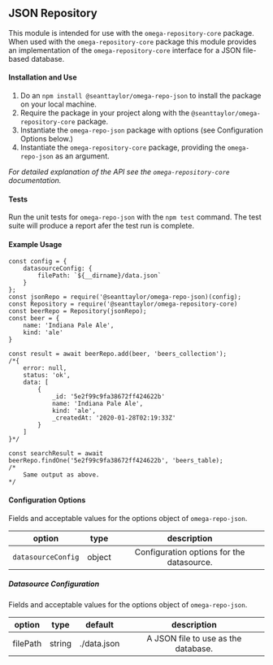 ## JSON Repository

This module is intended for use with the `omega-repository-core` package. When used with the `omega-repository-core` package this module provides an implementation of the `omega-repository-core` interface for a JSON file-based database. 


#### Installation and Use

1. Do an `npm install @seanttaylor/omega-repo-json` to install the package on your local machine. 
2. Require the package in your project along with the  `@seanttaylor/omega-repository-core` package.
3. Instantiate the `omega-repo-json` package with options (see Configuration Options below.)
4. Instantiate the `omega-repository-core` package, providing the `omega-repo-json` as an argument.

_For detailed explanation of the API see the `omega-repository-core` documentation._

#### Tests

Run the unit tests for `omega-repo-json` with the `npm test` command. The test suite will produce a report afer the test run is complete.

#### Example Usage 

```
const config = {
    datasourceConfig: {
        filePath: `${__dirname}/data.json`
    }
};
const jsonRepo = require('@seanttaylor/omega-repo-json)(config);
const Repository = require('@seanttaylor/omega-repository-core)
const beerRepo = Repository(jsonRepo);
const beer = {
    name: 'Indiana Pale Ale',
    kind: 'ale'
}

const result = await beerRepo.add(beer, 'beers_collection');
/*{
    error: null,
    status: 'ok',
    data: [
        {
            _id: '5e2f99c9fa38672ff424622b'
            name: 'Indiana Pale Ale',
            kind: 'ale',
            _createdAt: '2020-01-28T02:19:33Z'
        }
    ]
}*/

const searchResult = await beerRepo.findOne('5e2f99c9fa38672ff424622b', 'beers_table);
/*
    Same output as above.
*/

```

#### Configuration Options

Fields and acceptable values for the options object of `omega-repo-json`.

|    option    | type   |       description                                    |
|:------------:|--------|:----------------------------------------------------:|
| `datasourceConfig` | object | Configuration options for the datasource. |

##### Datasource Configuration

Fields and acceptable values for the options object of `omega-repo-json`.

|  option  | type   | default     |             description             |
|:--------:|--------|-------------|:-----------------------------------:|
| filePath | string | ./data.json | A JSON file to use as the database. |

